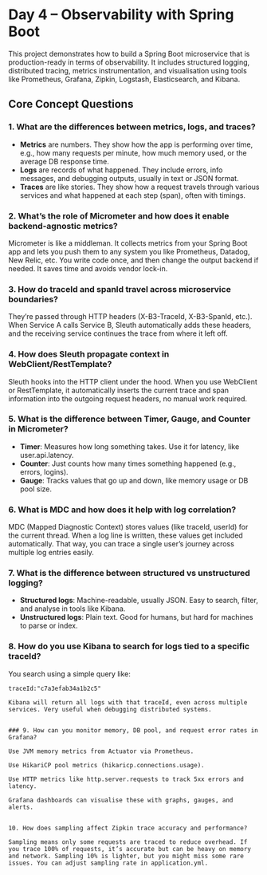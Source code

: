 # Day 4 – Observability with Spring Boot

This project demonstrates how to build a Spring Boot microservice that is production-ready in terms of observability. It includes structured logging, distributed tracing, metrics instrumentation, and visualisation using tools like Prometheus, Grafana, Zipkin, Logstash, Elasticsearch, and Kibana.


## Core Concept Questions

### 1. What are the differences between metrics, logs, and traces?

- **Metrics** are numbers. They show how the app is performing over time, e.g., how many requests per minute, how much memory used, or the average DB response time.
- **Logs** are records of what happened. They include errors, info messages, and debugging outputs, usually in text or JSON format.
- **Traces** are like stories. They show how a request travels through various services and what happened at each step (span), often with timings.


### 2. What’s the role of Micrometer and how does it enable backend-agnostic metrics?

Micrometer is like a middleman. It collects metrics from your Spring Boot app and lets you push them to any system you like Prometheus, Datadog, New Relic, etc. You write code once, and then change the output backend if needed. It saves time and avoids vendor lock-in.


### 3. How do traceId and spanId travel across microservice boundaries?

They’re passed through HTTP headers (X-B3-TraceId, X-B3-SpanId, etc.). When Service A calls Service B, Sleuth automatically adds these headers, and the receiving service continues the trace from where it left off.


### 4. How does Sleuth propagate context in WebClient/RestTemplate?

Sleuth hooks into the HTTP client under the hood. When you use WebClient or RestTemplate, it automatically inserts the current trace and span information into the outgoing request headers, no manual work required.


### 5. What is the difference between Timer, Gauge, and Counter in Micrometer?

- **Timer**: Measures how long something takes. Use it for latency, like user.api.latency.
- **Counter**: Just counts how many times something happened (e.g., errors, logins).
- **Gauge**: Tracks values that go up and down, like memory usage or DB pool size.


### 6. What is MDC and how does it help with log correlation?

MDC (Mapped Diagnostic Context) stores values (like traceId, userId) for the current thread. When a log line is written, these values get included automatically. That way, you can trace a single user’s journey across multiple log entries easily.


### 7. What is the difference between structured vs unstructured logging?

- **Structured logs**: Machine-readable, usually JSON. Easy to search, filter, and analyse in tools like Kibana.
- **Unstructured logs**: Plain text. Good for humans, but hard for machines to parse or index.


### 8. How do you use Kibana to search for logs tied to a specific traceId?

You search using a simple query like:

```text
traceId:"c7a3efab34a1b2c5"

Kibana will return all logs with that traceId, even across multiple services. Very useful when debugging distributed systems.


### 9. How can you monitor memory, DB pool, and request error rates in Grafana?

Use JVM memory metrics from Actuator via Prometheus.

Use HikariCP pool metrics (hikaricp.connections.usage).

Use HTTP metrics like http.server.requests to track 5xx errors and latency.

Grafana dashboards can visualise these with graphs, gauges, and alerts.


10. How does sampling affect Zipkin trace accuracy and performance?

Sampling means only some requests are traced to reduce overhead. If you trace 100% of requests, it’s accurate but can be heavy on memory and network. Sampling 10% is lighter, but you might miss some rare issues. You can adjust sampling rate in application.yml.